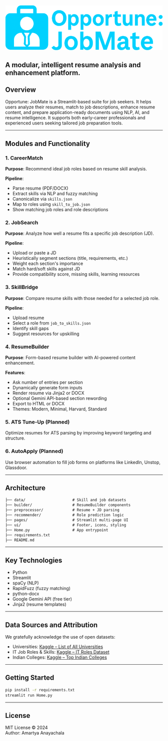 
![Opportune: JobMate](ui/assets/header.png)
---
A modular, intelligent resume analysis and enhancement platform.
---

## Overview  
Opportune: JobMate is a Streamlit-based suite for job seekers. It helps users analyze their resumes, match to job descriptions, enhance resume content, and prepare application-ready documents using NLP, AI, and resume intelligence. It supports both early-career professionals and experienced users seeking tailored job preparation tools.

---

## Modules and Functionality  

### 1. CareerMatch  
**Purpose**: Recommend ideal job roles based on resume skill analysis.

**Pipeline**:
- Parse resume (PDF/DOCX)
- Extract skills via NLP and fuzzy matching
- Canonicalize via `skills.json`
- Map to roles using `skill_to_job.json`
- Show matching job roles and role descriptions

### 2. JobSearch
**Purpose**: Analyze how well a resume fits a specific job description (JD).

**Pipeline**:
- Upload or paste a JD
- Heuristically segment sections (title, requirements, etc.)
- Weight each section's importance
- Match hard/soft skills against JD
- Provide compatibility score, missing skills, learning resources

### 3. SkillBridge  
**Purpose**: Compare resume skills with those needed for a selected job role.

**Pipeline**:
- Upload resume
- Select a role from `job_to_skills.json`
- Identify skill gaps
- Suggest resources for upskilling

### 4. ResumeBuilder  
**Purpose**: Form-based resume builder with AI-powered content enhancement.

**Features**:
- Ask number of entries per section
- Dynamically generate form inputs
- Render resume via Jinja2 or DOCX
- Optional Gemini API-based section rewording
- Export to HTML or DOCX
- Themes: Modern, Minimal, Harvard, Standard

### 5. ATS Tune-Up (Planned)  
Optimize resumes for ATS parsing by improving keyword targeting and structure.

### 6. AutoApply (Planned)  
Use browser automation to fill job forms on platforms like LinkedIn, Unstop, Glassdoor.

---

## Architecture

```
├── data/                     # Skill and job datasets
├── builder/                  # ResumeBuilder components
├── preprocessor/             # Resume + JD parsing
├── recommender/              # Role prediction logic
├── pages/                    # Streamlit multi-page UI
├── ui/                       # Footer, icons, styling
├── Home.py                   # App entrypoint
├── requirements.txt
├── README.md
```

---

## Key Technologies

- Python
- Streamlit
- spaCy (NLP)
- RapidFuzz (fuzzy matching)
- python-docx
- Google Gemini API (free tier)
- Jinja2 (resume templates)

---

## Data Sources and Attribution

We gratefully acknowledge the use of open datasets:

- Universities: [Kaggle – List of All Universities](https://www.kaggle.com/datasets/anshdwvdi/list-of-all-universities-in-the-world)
- IT Job Roles & Skills: [Kaggle – IT Roles Dataset](https://www.kaggle.com/datasets/dhivyadharunaba/it-job-roles-skills-dataset)
- Indian Colleges: [Kaggle – Top Indian Colleges](https://www.kaggle.com/datasets/soumyadipghorai/top-indian-colleges)

---

## Getting Started

```bash
pip install -r requirements.txt
streamlit run Home.py
```

---

## License  
MIT License © 2024  
Author: Amartya Anayachala